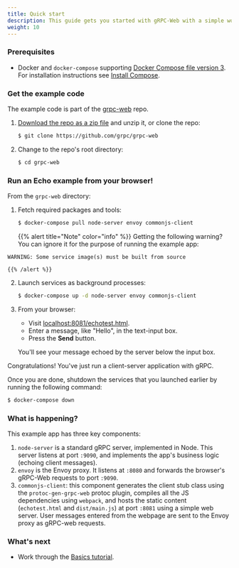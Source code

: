 ```yaml
---
title: Quick start
description: This guide gets you started with gRPC-Web with a simple working example.
weight: 10
---
```


### Prerequisites

- Docker and `docker-compose` supporting [Docker Compose file version 3][dcfv3].
  For installation instructions see [Install Compose][install].

  [dcfv3]: https://docs.docker.com/compose/compose-file/compose-versioning
  [install]: https://docs.docker.com/compose/install/#install-compose

### Get the example code

The example code is part of the [grpc-web][] repo.

 1. [Download the repo as a zip file][download] and unzip it, or clone
    the repo:

    ```sh
    $ git clone https://github.com/grpc/grpc-web
    ```

 2. Change to the repo's root directory:

    ```sh
    $ cd grpc-web
    ```

### Run an Echo example from your browser!

From the `grpc-web` directory:

 1. Fetch required packages and tools:

    ```sh
    $ docker-compose pull node-server envoy commonjs-client
    ```

    {{% alert title="Note" color="info" %}}
Getting the following warning? You can ignore it for the purpose of running the
example app:

```nocode
WARNING: Some service image(s) must be built from source
```
    {{% /alert %}}

 2. Launch services as background processes:

    ```sh
    $ docker-compose up -d node-server envoy commonjs-client
    ```

 3. From your browser:

    - Visit
    [localhost:8081/echotest.html](http://localhost:8081/echotest.html).
    - Enter a message, like "Hello", in the text-input box.
    - Press the **Send** button.

    You'll see your message echoed by the server below the input box.

Congratulations! You've just run a client-server application with gRPC.

Once you are done, shutdown the services that you launched earlier by running
the following command:

```sh
$ docker-compose down
```

### What is happening?

This example app has three key components:

 1. `node-server` is a standard gRPC server, implemented in Node. This server
    listens at port `:9090`, and implements the app's business logic (echoing
    client messages).
 2. `envoy` is the Envoy proxy. It listens at `:8080` and forwards the browser's
    gRPC-Web requests to port `:9090`.
 3. `commonjs-client`: this component generates the client stub class using the
    `protoc-gen-grpc-web` protoc plugin, compiles all the JS dependencies using
    `webpack`, and hosts the static content (`echotest.html` and `dist/main.js`)
    at port `:8081` using a simple web server. User messages entered from the
    webpage are sent to the Envoy proxy as gRPC-web requests.

### What's next

- Work through the [Basics tutorial](../basics/).

[download]: https://github.com/grpc/grpc-web/archive/master.zip
[grpc-web]: https://github.com/grpc/grpc-web

